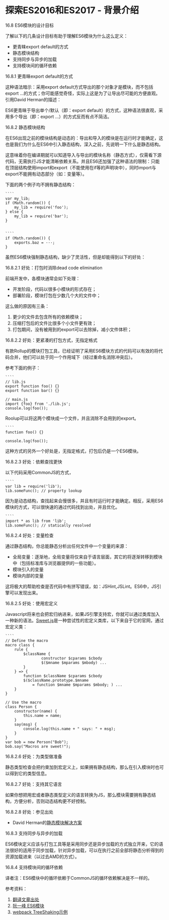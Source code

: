 # 探索ES2016和ES2017 - 背景介绍


16.8 ES6模块的设计目标

了解以下的几条设计目标有助于理解ES6模块为什么这么定义：

 - 更青睐export default的方式
 - 静态模块结构
 - 支持同步与异步的加载
 - 支持模块间的循环依赖
 
 16.8.1 更青睐export default的方式
 
 这种语法暗示：采用export default方式导出的那个对象才是模块，而不包括export ...的方式；你可能感觉奇怪，实际上这是为了让导出尽可能的方便直观。引用David Herman的描述：
 
 ES6更青睐于导出单个/默认（即：export default）的方式，这种语法很直观，采用多个导出（即：export ...）的方式反而有点不简洁。
 
 16.8.2 静态模块结构
 
 在ES6出现之前的模块结构是动态的：导出和导入的模块是在运行时才能确定，这也是我们为什么在ES6中引入静态结构，深入之前，先说明一下什么是静态结构。
 
 这意味着你在编译期就可以知道导入与导出的模块名称（静态方式），仅需看下源代码，无需执行JS才能清晰依赖关系。并且ES6还加强了这种语法的限制：只能在顶层结构使用import和export（不能使用在if等的声明块中），同时import与export不能拥有动态部分（如：变量等）。
 
 下面的两个例子均不拥有静态结构：
 
    ````
    var my_lib;
    if (Math.random()) {
        my_lib = require('foo');
    } else {
        my_lib = require('bar');
    }


    ````
    if (Math.random()) {
        exports.baz = ···;
    }

    
虽然ES6模块强制静态结构，缺少了灵活性，但是却能得到以下的好处：

16.8.2.1 好处：打包时消除dead code elimination

前端开发中，各模块通常会如下处理：

 - 开发阶段，代码以很多小模块的形式存在；
 - 部署阶段，模块打包在少数几个大的文件中；
 
 这么做的原因有三条：
 
 1. 更少的文件去包含所有的依赖模块；
 2. 压缩打包后的文件比很多个小文件更有效；
 3. 打包期间，没有被用到的export可以去除掉，减小文件体积；

 
16.8.2.2 好处：更紧凑的打包方式，无指定格式
 
 有款Rollup的模块打包工具，已经证明了采用ES6模块方式的代码可以有效的将代码合并，他们可以处于同一个作用域下（经过重命名消除冲突后）。
 
 参考下面的例子：
 
    ````
    // lib.js
    export function foo() {}
    export function bar() {}

    // main.js
    import {foo} from './lib.js';
    console.log(foo());
    
Roolup可以将这两个模块成一个文件，并且消除不会用到的export。


    ````
    function foo() {}

    console.log(foo());
    
这种方式的另外一个好处是，无指定格式，打包后仍是一个ES6模块。


16.8.2.3 好处：依赖查找更快


以下代码采用CommonJS的方式，

 
    ````
    var lib = require('lib');
    lib.someFunc(); // property lookup
 
因为是动态结构，查找起来会慢很多，并且有时运行时才能确定。相反，采用ES6模块的方式，可以很快速的通过代码找到出处，并且优化。

    ````
    import * as lib from 'lib';
    lib.someFunc(); // statically resolved
 
    
16.8.2.4 好处：变量检查

通过静态结构，你总能静态分析出任何文件中一个变量的来源：

 - 全局变量：逐渐地，全局变量将仅来自于语言层面，其它的将逐渐转移到模块中（包括标准库与浏览器提供的一些功能）。
 - 模块引入的变量
 - 模块内部的变量
 
 这将极大的帮助检查是否代码中有拼写错误，如：JSHint,JSLint。ES6中，JS引擎可以发现出来。
 
 
 16.8.2.5 好处：使用宏定义
 
Javascript将来也会把宏归纳进来，如果JS引擎支持宏，你就可以通过类库加入一种新的语法。[Sweet.js](http://sweetjs.org/)是一种尝试性的宏定义类库，以下来自于它的官网，通过宏定义类：

    ````
    // Define the macro
    macro class {
        rule {
            $className {
                    constructor $cparams $cbody
                    $($mname $mparams $mbody) ...
            }
        } => {
            function $className $cparams $cbody
            $($className.prototype.$mname
                = function $mname $mparams $mbody; ) ...
        }
    }

    // Use the macro
    class Person {
        constructor(name) {
            this.name = name;
        }
        say(msg) {
            console.log(this.name + " says: " + msg);
        }
    }
    var bob = new Person("Bob");
    bob.say("Macros are sweet!");
    
    
16.8.2.6 好处：为类型做准备

静态类型检查会把约束加到宏定义上，如果拥有静态结构，那么在引入模块时也可以得到它的类型信息。


16.8.2.7 好处：支持其它语言

如果你想把用宏或者静态类型定义的语言转换为JS，那么模块需要拥有静态结构，方便分析，否则动态结构更不好控制。


16.8.2.8 好处：参见出处

 - David Herman的[静态模块解决方案](http://calculist.org/blog/2012/06/29/static-module-resolution/)


16.8.3 支持同步与异步的加载

ES6模块定义应该与打包工具等是采用同步还是异步加载的方式独立开来，它的语法很好的适用于同步加载，针对异步加载，可以在执行之前全部将静态分析得到的资源加载进来（以过去AMD的方式）。


16.8.4 支持模块间的循环依赖

译者注：ES6模块中的循环依赖于CommonJS的循环依赖解决是不一样的。



参考资料：

1. [翻译文章出处](http://exploringjs.com/es6/ch_modules.html)
2. [阮一峰 ES6模块](http://es6.ruanyifeng.com/#docs/module#循环加载)
3. [webpack TreeShaking示例](https://github.com/webpack/webpack/tree/master/examples/harmony-unused)
 










